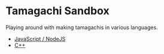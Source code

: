 # Tamagachi Sandbox
Playing around with making tamagachis in various languages.

* [JavaScript / NodeJS](./node/)
* [C++](./cpp/)